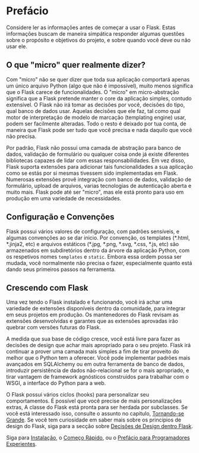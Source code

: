 # Prefácio

Considere ler as informações antes de começar a usar o Flask. Estas informações buscam de maneira simpática responder algumas questões sobre o propósito e objetivos do projeto, e sobre quando você deve ou não usar ele.


## O que "micro" quer realmente dizer?

Com "micro" não se quer dizer que toda sua aplicação comportará apenas um único arquivo Python (algo que não é impossível), muito menos significa que o Flask carece de funcionalidades. O "micro" em micro-abstração significa que a Flask pretende manter o core da aplicação simples, contudo extensível. O Flask não irá tomar as decisões por você, decisões do tipo, qual banco de dados usar. Aquelas decisões que ele faz, tal como qual motor de interpretação de modelo de marcação (templating engine) usar, podem ser facilmente alteradas. Todo o resto é deixado por tua conta, de maneira que Flask pode ser tudo que você precisa e nada daquilo que você não precisa.

Por padrão, Flask não possui uma camada de abstração para banco de dados, validação de formulário ou qualquer coisa onde já existe diferentes bibliotecas capazes de lidar com essas responsabilidades. Em vez disso, Flask suporta extensões para adicionar tais funcionalidades a sua aplicação como se estás por si mesmas tivessem sido implementadas em Flask. Numerosas extensões provê integração com banco de dados, validação de formulário, upload de arquivos, varias tecnologias de autenticação aberta e muito mais. Flask pode até ser "micro", mas ele está pronto para uso em produção em uma variedade de necessidades.


## Configuração e Convenções

Flask possui vários valores de configuração, com padrões sensíveis, e algumas convenções ao se dar inicio. Por convenção, os templates (\*.html, \*.jinja2, etc) e arquivos estáticos (\*.jpg, \*.png, \*.svg, \*.css, \*.js, etc) são armazenados em subdiretórios dentro da árvore da aplicação Python, com os respetivos nomes `templates` e `static`. Embora essa ordem possa ser mudada, você normalmente não precisa o fazer, especialmente quanto está dando seus primeiros passos na ferramenta.


## Crescendo com Flask

Uma vez tendo o Flask instalado e funcionando, você irá achar uma variedade de extensões disponíveis dentro da comunidade, para integrar em seus projetos em produção. Os mantenedores do Flask revisam as extensões desenvolvidas e garantes que as extensões aprovadas irão quebrar com versões futuras do Flask.

A medida que sua base de código cresce, você está livre para fazer as decisões de design que achar mais apropriado para o seu projeto. Flask irá continuar a prover uma camada mais simples a fim de tirar proveito do melhor que o Python tem a oferecer. Você pode implementar padrões mais avançados em SQLAlchemy ou em outra ferramenta de banco de dados, introduzir persistência de dados não-relacional se for o mais apropriado, e tirar vantagem de framework agnósticos construidos para trabalhar com o WSGI, a interface do Python para a web.

O Flask possui vários ciclos (hooks) para personalizar seu comportamentos. É possível que você precise de mais personalizações extras, A classe do Flask está pronta para ser herdada por subclasses. Se você está interessado isso, consulte o assunto no capitulo, [Tornando-se Grande](#tornando-se-grande). Se você tem curiosidade em saber mais sobre os princípios de design do Flask, siga para a secção sobre [Decisões de Design dentro Flask](#decisões-de-design-no-flask).

Siga para [Instalação](#instalação), o [Começo Rápido](#começo-rápido), ou o [Prefácio para Programadores Experientes](#prefácio-para-programadores-experientes).